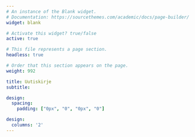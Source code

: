 ```yaml
---
# An instance of the Blank widget.
# Documentation: https://sourcethemes.com/academic/docs/page-builder/
widget: blank

# Activate this widget? true/false
active: true

# This file represents a page section.
headless: true

# Order that this section appears on the page.
weight: 992

title: Uutiskirje
subtitle: 

design:
  spacing:
    padding: ["0px", "0", "0px", "0"]

design:
  columns: '2'
---
```

<center>

<div data-tf-chat data-tf-widget="mHuVyoEU" style="width:100%;height:400px"></div><script src="//embed.typeform.com/next/embed.js"></script>

</center>
